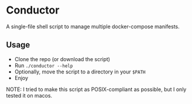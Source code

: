 # Conductor

A single-file shell script to manage multiple docker-compose manifests.

## Usage

- Clone the repo (or download the script)
- Run `./conductor --help`
- Optionally, move the script to a directory in your `$PATH`
- Enjoy

NOTE: I tried to make this script as POSIX-compliant as possible, but I only tested it on macos.
